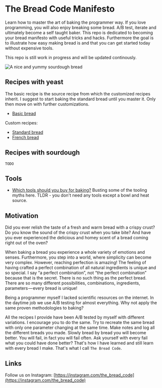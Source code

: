 # The Bread Code Manifesto

Learn how to master the art of baking the programmer way. If you love programming, you will also enjoy breaking some bread. A/B test, iterate and ultimately become a self taught baker. This repo is dedicated to becoming your bread manifesto with useful tricks and hacks. Furthermore the goal is to illustrate how easy making bread is and that you can get started today without expensive tools.

This repo is still work in progress and will be updated continously.

![A nice and yummy sourdough bread](https://i.imgur.com/KiFiGbc.jpg)

## Recipes with yeast

The basic recipe is the source recipe from which the customized recipes inherit. I suggest to start baking the standard bread until you master it. Only then move on with further customizations.

* [Basic bread](basics/basic-dough.md)

Custom recipes:

* [Standard bread](recipes/standard-bread.md)
* [French bread](recipes/french-bread.md)

## Recipes with sourdough

`TODO`

## Tools

* [Which tools should you buy for baking?](basics/tools.md) Busting some of the tooling myths here. TLDR - you don't need any tools except a bowl and heat source.

## Motivation

Did you ever relish the taste of a fresh and warm bread with a crispy crust? Do you know the sound of the crispy crust when you take bite? And have you ever experienced the delicious and homey scent of a bread coming right out of the oven?

When baking a bread you experience a whole variety of emotions and senses. Furthermore, you step into a world, where simplicity can become very complex. However, reaching perfection is amazing! The feeling of having crafted a perfect combination of all natural ingredients is unique and so special. I say “a perfect combination”, not “the perfect combination” because that is the secret. There is no such thing as the perfect bread. There are so many different possibilities, combinations, ingredients, parameters — every bread is unique!

Being a programmer myself I lacked scientific resources on the internet. In the daytime job we use A/B testing for almost everything. Why not apply the same proven methodologies to baking?

All the recipes I provide have been A/B tested by myself with different variations. I encourage you to do the same. Try to recreate the same bread with only one parameter changing at the same time. Make notes and log all the different breads you made. Slowly bread by bread you will become better. You will fail, in fact you will fail often. Ask yourself with every fail what you could have done better? That's how I have learned and still learn with every bread I make. That's what I call `The Bread Code`.

## Links

Follow us on Instagram: [https://instagram.com/the_bread_code](https://instagram.com/the_bread_code)
